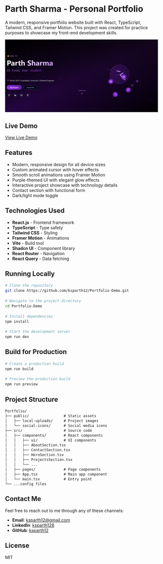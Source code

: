 # Parth Sharma - Personal Portfolio

A modern, responsive portfolio website built with React, TypeScript, Tailwind CSS, and Framer Motion. This project was created for practice purposes to showcase my front-end development skills.

![Portfolio Preview](/public/Girhubprevieww.png)

## Live Demo

[View Live Demo](https://parth-portfolio-demo.vercel.app/)

## Features

- Modern, responsive design for all device sizes
- Custom animated cursor with hover effects
- Smooth scroll animations using Framer Motion
- Purple-themed UI with elegant glow effects
- Interactive project showcase with technology details
- Contact section with functional form
- Dark/light mode toggle

## Technologies Used

- **React.js** - Frontend framework
- **TypeScript** - Type safety
- **Tailwind CSS** - Styling
- **Framer Motion** - Animations
- **Vite** - Build tool
- **Shadcn UI** - Component library
- **React Router** - Navigation
- **React Query** - Data fetching

## Running Locally

```bash
# Clone the repository
git clone https://github.com/ksparth12/Portfolio-Demo.git

# Navigate to the project directory
cd Portfolio-Demo

# Install dependencies
npm install

# Start the development server
npm run dev
```

## Build for Production

```bash
# Create a production build
npm run build

# Preview the production build
npm run preview
```

## Project Structure

```
Portfolio/
├── public/                # Static assets
│   ├── local-uploads/     # Project images
│   └── social-icons/      # Social media icons
├── src/                   # Source code
│   ├── components/        # React components
│   │   ├── ui/            # UI components
│   │   ├── AboutSection.tsx
│   │   ├── ContactSection.tsx
│   │   ├── HeroSection.tsx
│   │   ├── ProjectsSection.tsx
│   │   └── ...
│   ├── pages/             # Page components
│   ├── App.tsx            # Main app component
│   └── main.tsx           # Entry point
└── ...config files
```

## Contact Me

Feel free to reach out to me through any of these channels:

- **Email**: [ksparth12@gmail.com](mailto:ksparth12@gmail.com)
- **LinkedIn**: [ksparth128](https://www.linkedin.com/in/ksparth128)
- **GitHub**: [ksparth12](https://github.com/ksparth12)

## License

MIT
